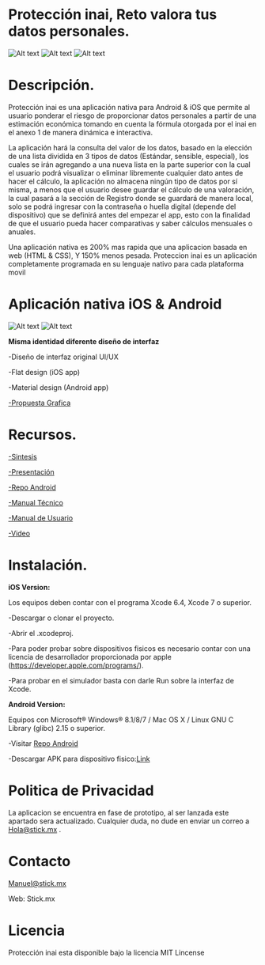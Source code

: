 # Protección inai, Reto valora tus datos personales.

![Alt text](http://i67.tinypic.com/2vnqhxz.png)   ![Alt text](http://i63.tinypic.com/11japw9.png)    ![Alt text](http://i65.tinypic.com/21eyr7n.png)


# Descripción.

Protección inai es una aplicación nativa para Android & iOS que permite al usuario ponderar el riesgo de proporcionar datos personales a partir de una estimación económica tomando en cuenta la fórmula otorgada por el inai en el anexo 1 de manera dinámica e interactiva.

La aplicación hará la consulta del valor de los datos, basado en la elección de una lista dividida en 
3 tipos de datos (Estándar, sensible, especial), los cuales se irán agregando a una nueva lista en la 
parte superior con la cual el usuario podrá visualizar o eliminar libremente cualquier dato antes de 
hacer el cálculo, la aplicación no almacena ningún tipo de datos por sí misma, a menos que el usuario
desee guardar el cálculo de una valoración, la cual pasará a la sección de Registro donde se guardará 
de manera local, solo se podrá ingresar con la contraseña o huella digital (depende del dispositivo) 
que se definirá antes del empezar el app, esto con la finalidad de que el usuario pueda hacer comparativas 
y saber cálculos mensuales o anuales.

Una aplicación nativa es 200% mas rapida que una aplicacion basada en web (HTML & CSS), Y 150% menos pesada.
Proteccion inai es un aplicación completamente programada en su lenguaje nativo para cada plataforma movil

# Aplicación nativa iOS & Android

![Alt text](http://i63.tinypic.com/xb9xe0.png) ![Alt text](http://i68.tinypic.com/30u8w7n.png)


**Misma identidad diferente diseño de interfaz**

-Diseño de interfaz original UI/UX

-Flat design (iOS app)

-Material design (Android app)


[-Propuesta Grafica](https://drive.google.com/folderview?id=0B8CwadqbzajFNkdJRmN3NlhQVDg&usp=sharing)


# Recursos.


[-Sintesis](https://goo.gl/ZL51GE)

[-Presentación](https://goo.gl/8hBpbE)

[-Repo Android](https://github.com/MonsterV/Inai-Stick)

[-Manual Técnico](https://goo.gl/0ZzvZE)

[-Manual de Usuario](https://goo.gl/hGbAvT)

[-Video](https://goo.gl/UtzZiF)


# Instalación.


**iOS Version:**

Los equipos deben contar con el programa Xcode 6.4, Xcode 7 o superior.

-Descargar o clonar el proyecto. 

-Abrir el .xcodeproj.

-Para poder probar sobre dispositivos fisicos es necesario contar con una licencia de desarrollador proporcionada
por apple (https://developer.apple.com/programs/).

-Para probar en el simulador basta con darle Run sobre la interfaz de Xcode.


**Android Version:**

Equipos con Microsoft® Windows® 8.1/8/7  /  Mac OS X  /  Linux GNU C Library (glibc) 2.15 o superior.

-Visitar [Repo Android](https://github.com/MonsterV/Inai-App-Android)

-Descargar APK para dispositivo fisico:[Link](https://www.dropbox.com/s/v85kvvcfr8lbirp/app-release.apk?dl=0)


# Politica de Privacidad

La aplicacion se encuentra en fase de prototipo, al ser lanzada este apartado sera actualizado.
Cualquier duda, no dude en enviar un correo a Hola@stick.mx .


# Contacto

Manuel@stick.mx

Web: Stick.mx


# Licencia 

Protección inai esta disponible bajo la licencia MIT Lincense

